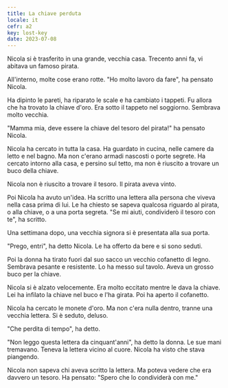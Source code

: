 ```yaml
---
title: La chiave perduta
locale: it
cefr: a2
key: lost-key
date: 2023-07-08
---
```


Nicola si è trasferito in una grande, vecchia casa. Trecento anni fa, vi abitava un famoso pirata.

All'interno, molte cose erano rotte. "Ho molto lavoro da fare", ha pensato Nicola.

Ha dipinto le pareti, ha riparato le scale e ha cambiato i tappeti. Fu allora che ha trovato la chiave d'oro. Era sotto il tappeto nel soggiorno. Sembrava molto vecchia.

"Mamma mia, deve essere la chiave del tesoro del pirata!" ha pensato Nicola.

Nicola ha cercato in tutta la casa. Ha guardato in cucina, nelle camere da letto e nel bagno. Ma non c'erano armadi nascosti o porte segrete. Ha cercato intorno alla casa, e persino sul tetto, ma non è riuscito a trovare un buco della chiave.

Nicola non è riuscito a trovare il tesoro. Il pirata aveva vinto.

Poi Nicola ha avuto un'idea. Ha scritto una lettera alla persona che viveva nella casa prima di lui. Le ha chiesto se sapeva qualcosa riguardo al pirata, o alla chiave, o a una porta segreta. "Se mi aiuti, condividerò il tesoro con te", ha scritto.

Una settimana dopo, una vecchia signora si è presentata alla sua porta.

"Prego, entri", ha detto Nicola. Le ha offerto da bere e si sono seduti.

Poi la donna ha tirato fuori dal suo sacco un vecchio cofanetto di legno. Sembrava pesante e resistente. Lo ha messo sul tavolo. Aveva un grosso buco per la chiave.

Nicola si è alzato velocemente. Era molto eccitato mentre le dava la chiave. Lei ha infilato la chiave nel buco e l'ha girata. Poi ha aperto il cofanetto.

Nicola ha cercato le monete d'oro. Ma non c'era nulla dentro, tranne una vecchia lettera. Si è seduto, deluso.

"Che perdita di tempo", ha detto.

"Non leggo questa lettera da cinquant'anni", ha detto la donna. Le sue mani tremavano. Teneva la lettera vicino al cuore. Nicola ha visto che stava piangendo.

Nicola non sapeva chi aveva scritto la lettera. Ma poteva vedere che era davvero un tesoro. Ha pensato: "Spero che lo condividerà con me."